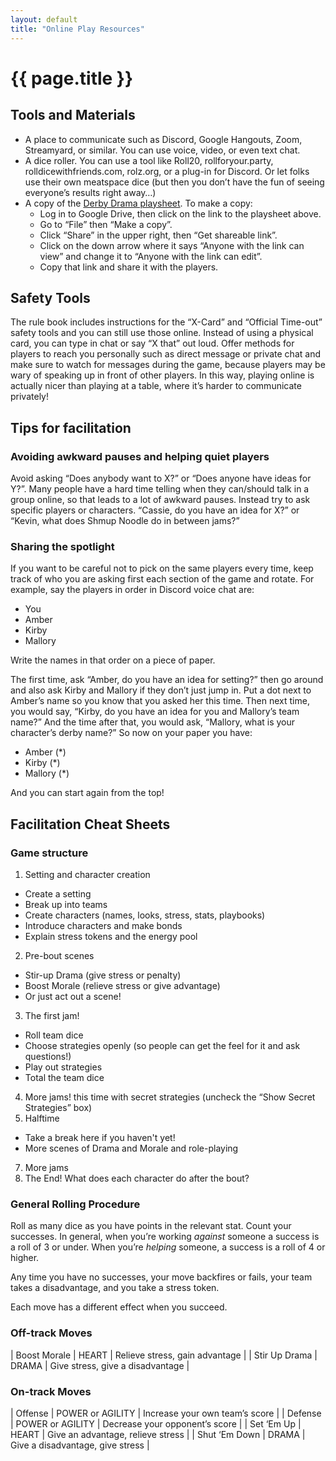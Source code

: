 ```yaml
---
layout: default
title: "Online Play Resources"
---
```


# {{ page.title }}

## Tools and Materials

* A place to communicate such as Discord, Google Hangouts, Zoom, Streamyard, or similar. You can use voice, video, or even text chat.
* A dice roller. You can use a tool like Roll20, rollforyour.party, rolldicewithfriends.com, rolz.org, or a plug-in for Discord. Or let folks use their own meatspace dice (but then you don’t have the fun of seeing everyone’s results right away…)
* A copy of the [Derby Drama playsheet](https://docs.google.com/spreadsheets/d/1Pq7FdCBCoKnS-jZ83ASHcAyv6eG2xlrHZXSYC8gDoug/edit). To make a copy:
    * Log in to Google Drive, then click on the link to the playsheet above. 
    * Go to “File” then “Make a copy”. 
    * Click “Share” in the upper right, then “Get shareable link”. 
    * Click on the down arrow where it says “Anyone with the link can view” and change it to “Anyone with the link can edit”. 
    * Copy that link and share it with the players.

## Safety Tools
The rule book includes instructions for the “X-Card” and “Official Time-out” safety tools and you can still use those online. Instead of using a physical card, you can type in chat or say “X that” out loud. Offer methods for players to reach you personally such as direct message or private chat and make sure to watch for messages during the game, because players may be wary of speaking up in front of other players. In this way, playing online is actually nicer than playing at a table, where it’s harder to communicate privately!

## Tips for facilitation

### Avoiding awkward pauses and helping quiet players
Avoid asking “Does anybody want to X?” or “Does anyone have ideas for Y?”. Many people have a hard time telling when they can/should talk in a group online, so that leads to a lot of awkward pauses. Instead try to ask specific players or characters. “Cassie, do you have an idea for X?” or “Kevin, what does Shmup Noodle do in between jams?”

### Sharing the spotlight

If you want to be careful not to pick on the same players every time, keep track of who you are asking first each section of the game and rotate. For example, say the players in order in Discord voice chat are:
* You
* Amber
* Kirby
* Mallory

Write the names in that order on a piece of paper.

The first time, ask “Amber, do you have an idea for setting?” then go around and also ask Kirby and Mallory if they don’t just jump in. Put a dot next to Amber’s name so you know that you asked her this time. Then next time, you would say, “Kirby, do you have an idea for you and Mallory’s team name?” And the time after that, you would ask, “Mallory, what is your character’s derby name?” So now on your paper you have:
* Amber (*)
* Kirby (*)
* Mallory (*)

And you can start again from the top!

## Facilitation Cheat Sheets
  
### Game structure
1. Setting and character creation
  *  Create a setting
  * Break up into teams
  * Create characters (names, looks, stress, stats, playbooks)
  * Introduce characters and make bonds
  * Explain stress tokens and the energy pool
2. Pre-bout scenes
  * Stir-up Drama (give stress or penalty)
  * Boost Morale (relieve stress or give advantage)
  * Or just act out a scene!
3. The first jam!
  * Roll team dice
  * Choose strategies openly (so people can get the feel for it and ask questions!)
  * Play out strategies
  * Total the team dice
4. More jams! this time with secret strategies (uncheck the “Show Secret Strategies” box)
5. Halftime
  * Take a break here if you haven't yet!
  * More scenes of Drama and Morale and role-playing
7. More jams
8. The End! What does each character do after the bout?

### General Rolling Procedure
Roll as many dice as you have points in the relevant stat. Count your successes. In general, when you’re working *against* someone a success is a roll of 3 or under. When you’re *helping* someone, a success is a roll of 4 or higher.

Any time you have no successes, your move backfires or fails, your team takes a disadvantage, and you take a stress token.

Each move has a different effect when you succeed.

### Off-track Moves
| Boost Morale | HEART | Relieve stress, gain advantage |
| Stir Up Drama | DRAMA | Give stress, give a disadvantage |

### On-track Moves

| Offense | POWER or AGILITY | Increase your own team’s score  |
| Defense | POWER or AGILITY | Decrease your opponent’s score |
| Set ‘Em Up | HEART | Give an advantage, relieve stress |
| Shut ‘Em Down | DRAMA | Give a disadvantage, give stress |